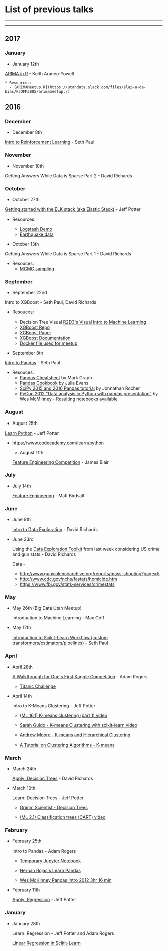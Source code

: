 

# List of previous talks
____
____
## 2017
### January

  * January 12th

  [ARIMA in R](https://utahdata.slack.com/files/slap-a-da-bias/F3QD216GJ/arima_utah_county_meetup.pptx) - Keith Araneo-Yowell

    * Resources:
      - [ARIMAMeetup.R](https://utahdata.slack.com/files/slap-a-da-bias/F3QFM3BU5/arimameetup.r)


## 2016
### December

  * December 8th

  [Intro to Reinforcement Learning](https://files.slack.com/files-pri/T06S0D892-F3D0N9DT7/download/reinforcement_learning.pptx) - Seth Paul


### November

  * November 10th

  Getting Answers While Data is Sparse Part 2 - David Richards

### October

  * October 27th

   [Getting started with the ELK stack (aka Elastic Stack)](https://slack-files.com/files-pri-safe/T06S0D892-F2VGMP9EX/getting_started_with_elk_stack.pdf?c=1478363249-728307a8ceab76fe9720036450dfd2dc0932c1df) - Jeff Potter

   * Resources:
     - [Logstash Demo](https://github.com/jpotts18/logstash-demo)
     - [Earthquake data](kosho/ncedc-earthquakes)


  * October 13th

  Getting Answers While Data is Sparse Part 1 - David Richards
   * Resouces:
     - [MCMC sampling](http://twiecki.github.io/blog/2015/11/10/mcmc-sampling/)




### September

  * September 22nd

  Intro to XGBoost - Seth Paul, David Richards
   * Resouces:
     - Decision Tree Visual [R2D3's Visual Intro to Machine Learning](http://www.r2d3.us/visual-intro-to-machine-learning-part-1/)
     - [XGBoost Repo](https://github.com/dmlc/xgboost)
     - [XGBoost Paper](http://dmlc.cs.washington.edu/data/pdf/XGBoostArxiv.pdf)
     - [XGBoost Documentation](https://xgboost.readthedocs.io/en/latest/)
     - [Docker file used for meetup](http://sethcpaul.com/wp-content/uploads/2016/09/xgboost_docker.txt)


  * September 8th

  [Intro to Pandas](https://github.com/SethPaul/Pandas_Intro) - Seth Paul
   * Resouces:
     - [Pandas Cheatsheet](http://www.webpages.uidaho.edu/~stevel/504/Pandas%20DataFrame%20Notes.pdf) by Mark Graph
     - [Pandas Cookbook](https://github.com/jvns/pandas-cookbook) by Julia Evans
     - [SciPy 2015 and 2016 Pandas tutorial](https://github.com/jonathanrocher/pandas_tutorial) by Johnathan Rocher
     - [PyCon 2012 "Data analysis in Python with pandas presentation"](https://www.youtube.com/watch?v=w26x-z-BdWQ) by Wes McMinney - [Resulting notebooks available](https://github.com/SethPaul/Pandas_Tutorial_from_PyCon2012_by_Wes_McKinney)

### August

  * August 25th

  [Learn Python](https://gist.github.com/jpotts18/fb89b6b8dbfba46ae8b1a9d56d63d161) - Jeff Potter
- https://www.codecademy.com/learn/python


  * August 11th

  [Feature Engineering Competition](https://bitbucket.org/blairj09/datascience/src/48aa90d78419/R/Shiny/FeatureEngineering/?at=master) - James Blair

### July

* July 14th

  [Feature Engineering](https://trello.com/b/XriRrYwp/data-problem-checklist) - Matt Birdsall

### June

* June 9th

  [Intro to Data Exploration](https://github.com/Utah-Data-Science/data_exploration_toolkit) - David Richards


* June 23rd

  Using the [Data Exploration Toolkit](https://github.com/Utah-Data-Science/data_exploration_toolkit) from last week considering US crime and gun stats  - David Richards

  Data -
  * http://www.gunviolencearchive.org/reports/mass-shooting?page=5
  * http://www.cdc.gov/nchs/fastats/homicide.htm
  * https://www.fbi.gov/stats-services/crimestats

### May

* May 26th (Big Data Utah Meetup)

  Introduction to Machine Learning - Max Goff


* May 12th

  [Introduction to Scikit-Learn Workflow (custom transformers/estimators/pipelines)](https://github.com/SethPaul/scikitFlowDemo) - Seth Paul


### April

  * April 28th

    [A Walkthrough for One's First Kaggle Competition](https://github.com/arogers1/uc_data_science_meetup/blob/master/notebooks/titanic/Titanic.ipynb) - Adam Rogers

    * [Titanic Challenge](https://www.kaggle.com/c/titanic)


  * April 14th

    Intro to K-Means Clustering - Jeff Potter

    * [(ML 16.1) K-means clustering (part 1) video](https://www.youtube.com/watch?v=0MQEt10e4NM)

    * [Sarah Guido - K-means Clustering with scikit-learn video](https://www.youtube.com/watch?v=-J9ZICyev5E)

    * [Andrew Moore - K-means and Hierarchical Clustering](http://www.autonlab.org/tutorials/kmeans11.pdf)

    * [A Tutorial on Clustering Algorithms - K-means](http://home.deib.polimi.it/matteucc/Clustering/tutorial_html/kmeans.html)



### March

  * March 24th

    [Apply: Decision Trees](https://github.com/davidrichards/utah_data_science_meetups) - David Richards


  * March 10th

    Learn: Decision Trees - Jeff Potter

    * [Grimm Scientist - Decision Trees](http://thegrimmscientist.com/2014/10/23/tutorial-decision-trees/)

    * [(ML 2.1) Classification trees (CART) video](https://www.youtube.com/watch?v=p17C9q2M00Q)


### February

* February 25th

  Intro to Pandas - Adam Rogers

  * [Temporary Jupyter Notebook](https://tmp49.tmpnb.org/user/3VBtcckNOrxh/tree)

  * [Hernan Rojas's Learn Pandas](https://bitbucket.org/hrojas/learn-pandas)

  * [Wes McKinney Pandas Intro 2012 3hr 16 min](https://www.youtube.com/watch?v=w26x-z-BdWQ)


* February 11th

  [Apply: Regression](https://gist.github.com/jpotts18/dac94dc9514172ce020c) - Jeff Potter


### January
* January 28th

  Learn: Regression - Jeff Potter and Adam Rogers

  [Linear Regression in Scikit-Learn](http://bigdataexaminer.com/uncategorized/how-to-run-linear-regression-in-python-scikit-learn/)
